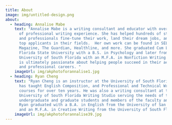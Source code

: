 ```yaml
---
title: About
image: img/untitled-design.png
about:
  - heading: Annalise Mabe
    text: "Annalise Mabe is a writing consultant and educator with over seven years
      of professional writing experience. She has helped hundreds of students
      and professionals fine-tune their work, land their dream jobs, and become
      top applicants in their fields.  Her own work can be found in SELF
      Magazine, The Guardian, Healthline, and more. She graduated Cum Laude from
      Florida State University with a B.S. in Psychology and later from the
      University of South Florida with an M.F.A. in Nonfiction Writing. Annalise
      is ultimately passionate about helping people succeed in their academic
      and professional careers. "
    imageUrl: img/akphotoforannalise1.jpg
  - heading: Ryan Cheng
    text: "Ryan Cheng is an instructor at the University of South Florida where he
      has taught English Composition, and Professional and Technical Writing
      courses for over ten years. He was also a writing consultant at the
      University of South Florida Writing Studio serving the needs of the
      undergraduate and graduate students and members of the faculty and staff.
      Ryan graduated with a B.A. in English from the University of San Francisco
      and an M.F.A. in Creative Writing from the University of South Florida. "
    imageUrl: img/akphotoforannalise39.jpg
---
```

